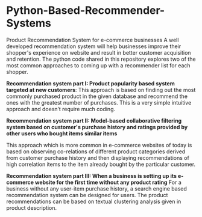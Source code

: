 # Python-Based-Recommender-Systems
Product Recommendation System for e-commerce businesses
A well developed recommendation system will help businesses improve their shopper's experience on website and result in better customer acquisition and retention.
The python code shared in this repository explores two of the most common approaches to coming up with a recommender list for each shopper.

**Recommendation system part I: Product popularity based system targeted at new customers**: 
This approach is based on finding out the most commonly purchased product in the given database and recommend the ones with the greatest number of purchases. This is a very simple intuitive approach and doesn’t require much coding.

**Recommendation system part II: Model-based collaborative filtering system based on customer's purchase history and ratings provided by other users who bought items similar items**

This approach which is more common in e-commerce websites of today is based on observing co-relations of different product categories derived from customer purchase history and then displaying recommendations of high correlation items to the item already bought by the particular customer.

**Recommendation system part III: When a business is setting up its e-commerce website for the first time without any product rating**
For a business without any user-item purchase history, a search engine based recommendation system can be designed for users. The product recommendations can be based on textual clustering analysis given in product description.
